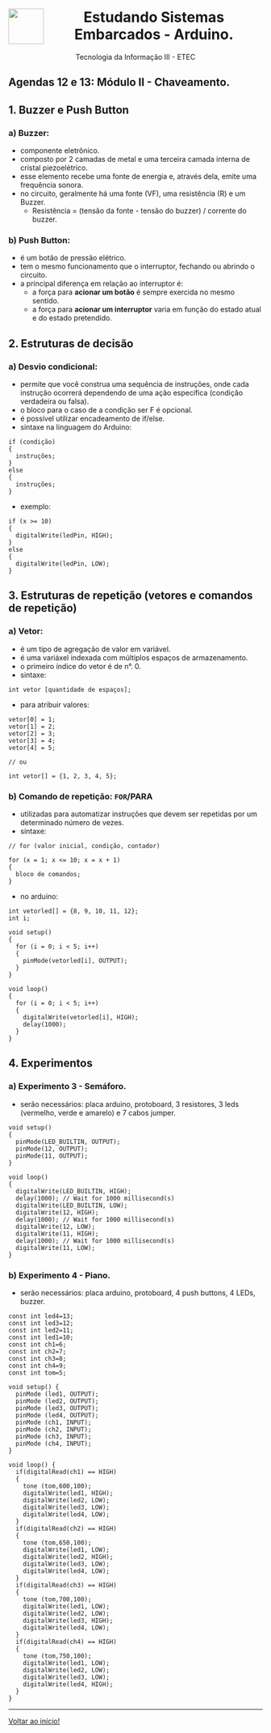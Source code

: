 <div align="center">
<a href="https://github.com/monicaquintal" target="_blank"><img align="left" height="70" src="https://cdn.jsdelivr.net/gh/devicons/devicon/icons/arduino/arduino-original-wordmark.svg" /></a>
</a>
<h1>Estudando Sistemas Embarcados - Arduino.</h1>
<p>Tecnologia da Informação III - ETEC</p>
</div>

<div id="agendas12e13">
<h2>Agendas 12 e 13: Módulo II - Chaveamento.</h2>
</div>

## 1. Buzzer e Push Button

### a) Buzzer:
- componente eletrônico.
- composto por 2 camadas de metal e uma terceira camada interna de cristal piezoelétrico.
- esse elemento recebe uma fonte de energia e, através dela, emite uma frequência sonora.
- no circuito, geralmente há uma fonte (VF), uma resistência (R) e um Buzzer. 
  - Resistência = (tensão da fonte - tensão do buzzer) / corrente do buzzer.

### b) Push Button:
- é um botão de pressão elétrico.
- tem o mesmo funcionamento que o interruptor, fechando ou abrindo o circuito.
- a principal diferença em relação ao interruptor é:
  - a força para **acionar um botão** é sempre exercida no mesmo sentido.
  - a força para **acionar um interruptor** varia em função do estado atual e do estado pretendido.

## 2. Estruturas de decisão

### a) Desvio condicional:
- permite que você construa uma sequência de instruções, onde cada instrução ocorrerá dependendo de uma ação específica (condição verdadeira ou falsa).
- o bloco para o caso de a condição ser F é opcional.
- é possível utilizar encadeamento de if/else.
- sintaxe na linguagem do Arduino:

~~~
if (condição)
{
  instruções;
}
else
{
  instruções;
}
~~~

- exemplo:

~~~
if (x >= 10)
{
  digitalWrite(ledPin, HIGH);
}
else 
{
  digitalWrite(ledPin, LOW);
}
~~~

## 3. Estruturas de repetição (vetores e comandos de repetição)

### a) Vetor:
- é um tipo de agregação de valor em variável.
- é uma variáxel indexada com múltiplos espaços de armazenamento.
- o primeiro índice do vetor é de n°. 0. 
- sintaxe:

~~~
int vetor [quantidade de espaços];
~~~

- para atribuir valores:

~~~
vetor[0] = 1;
vetor[1] = 2;
vetor[2] = 3;
vetor[3] = 4;
vetor[4] = 5;

// ou

int vetor[] = {1, 2, 3, 4, 5};
~~~

### b) Comando de repetição: `FOR`/PARA
- utilizadas para automatizar instruções que devem ser repetidas por um determinado número de vezes.
- sintaxe:

~~~
// for (valor inicial, condição, contador)

for (x = 1; x <= 10; x = x + 1)
{
  bloco de comandos;
}
~~~

- no arduino: 

~~~
int vetorled[] = {8, 9, 10, 11, 12};
int i;

void setup()
{
  for (i = 0; i < 5; i++) 
  {
    pinMode(vetorled[i], OUTPUT);
  }
}

void loop() 
{
  for (i = 0; i < 5; i++)
  {
    digitalWrite(vetorled[i], HIGH);
    delay(1000);
  }
}
~~~

## 4. Experimentos

### a) Experimento 3 - Semáforo.
- serão necessários: placa arduino, protoboard, 3 resistores, 3 leds (vermelho, verde e amarelo) e 7 cabos jumper.

~~~
void setup()
{
  pinMode(LED_BUILTIN, OUTPUT);
  pinMode(12, OUTPUT);
  pinMode(11, OUTPUT);
}

void loop()
{
  digitalWrite(LED_BUILTIN, HIGH);
  delay(1000); // Wait for 1000 millisecond(s)
  digitalWrite(LED_BUILTIN, LOW);
  digitalWrite(12, HIGH);
  delay(1000); // Wait for 1000 millisecond(s)
  digitalWrite(12, LOW);
  digitalWrite(11, HIGH);
  delay(1000); // Wait for 1000 millisecond(s)
  digitalWrite(11, LOW);
}
~~~

### b) Experimento 4 - Piano.
- serão necessários: placa arduino, protoboard, 4 push buttons, 4 LEDs, buzzer.

~~~
const int led4=13;
const int led3=12;
const int led2=11;
const int led1=10;
const int ch1=6;
const int ch2=7;
const int ch3=8;
const int ch4=9;
const int tom=5;

void setup() {
  pinMode (led1, OUTPUT);
  pinMode (led2, OUTPUT);
  pinMode (led3, OUTPUT);
  pinMode (led4, OUTPUT);
  pinMode (ch1, INPUT);
  pinMode (ch2, INPUT);
  pinMode (ch3, INPUT);
  pinMode (ch4, INPUT);
}

void loop() {
  if(digitalRead(ch1) == HIGH)
  {
    tone (tom,600,100);
    digitalWrite(led1, HIGH);
    digitalWrite(led2, LOW);
    digitalWrite(led3, LOW);
    digitalWrite(led4, LOW);
  }
  if(digitalRead(ch2) == HIGH)
  {
    tone (tom,650,100);
    digitalWrite(led1, LOW);
    digitalWrite(led2, HIGH);
    digitalWrite(led3, LOW);
    digitalWrite(led4, LOW);
  }
  if(digitalRead(ch3) == HIGH)
  {
    tone (tom,700,100);
    digitalWrite(led1, LOW);
    digitalWrite(led2, LOW);
    digitalWrite(led3, HIGH);
    digitalWrite(led4, LOW);
  }
  if(digitalRead(ch4) == HIGH)
  {
    tone (tom,750,100);
    digitalWrite(led1, LOW);
    digitalWrite(led2, LOW);
    digitalWrite(led3, LOW);
    digitalWrite(led4, HIGH);
  }    
}
~~~

---

[Voltar ao início!](https://github.com/monicaquintal)